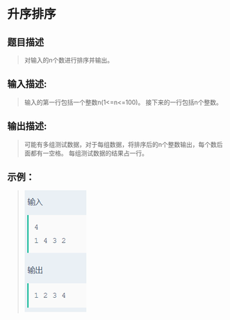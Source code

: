 # 升序排序

## 题目描述
>对输入的n个数进行排序并输出。

## 输入描述:
> 输入的第一行包括一个整数n(1<=n<=100)。
> 接下来的一行包括n个整数。

## 输出描述:
>可能有多组测试数据，对于每组数据，将排序后的n个整数输出，每个数后面都有一空格。
>每组测试数据的结果占一行。

## 示例：
>![Image text](sample.PNG)
